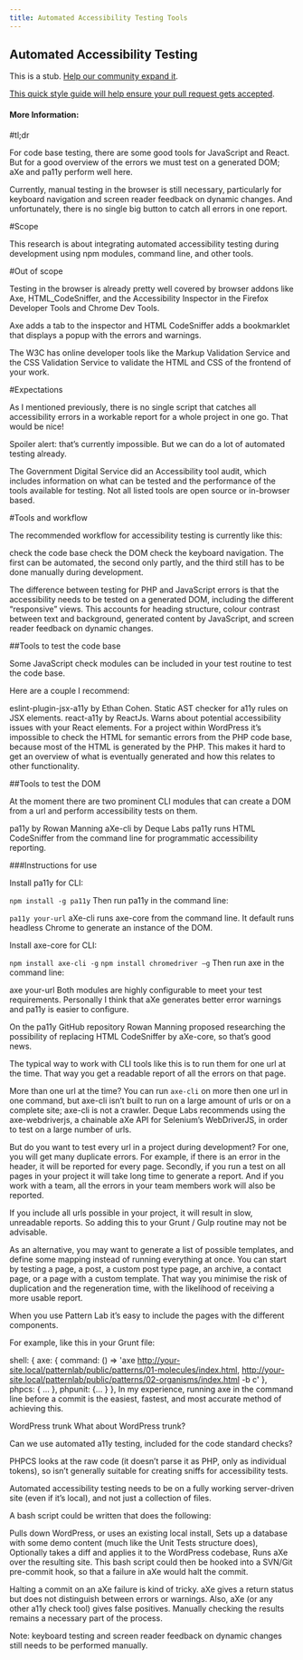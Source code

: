 ```yaml
---
title: Automated Accessibility Testing Tools
---
```

## Automated Accessibility Testing

This is a stub. <a href='https://github.com/freecodecamp/guides/tree/master/src/pages/accessibility/automated-testing/index.md' target='_blank' rel='nofollow'>Help our community expand it</a>.

<a href='https://github.com/freecodecamp/guides/blob/master/README.md' target='_blank' rel='nofollow'>This quick style guide will help ensure your pull request gets accepted</a>.

<!-- The article goes here, in GitHub-flavored Markdown. Feel free to add YouTube videos, images, and CodePen/JSBin embeds  -->

#### More Information:
<!-- Please add any articles you think might be helpful to read before writing the article -->

#tl;dr

For code base testing, there are some good tools for JavaScript and React. But for a good overview of the errors we must test on a generated DOM; aXe and pa11y perform well here.

Currently, manual testing in the browser is still necessary, particularly for keyboard navigation and screen reader feedback on dynamic changes. And unfortunately, there is no single big button to catch all errors in one report.

#Scope

This research is about integrating automated accessibility testing during development using npm modules, command line, and other tools.

#Out of scope

Testing in the browser is already pretty well covered by browser addons like Axe, HTML_CodeSniffer, and the Accessibility Inspector in the Firefox Developer Tools and Chrome Dev Tools.

Axe adds a tab to the inspector and HTML CodeSniffer adds a bookmarklet that displays a popup with the errors and warnings.

The W3C has online developer tools like the Markup Validation Service and the CSS Validation Service to validate the HTML and CSS of the frontend of your work.

#Expectations

As I mentioned previously, there is no single script that catches all accessibility errors in a workable report for a whole project in one go. That would be nice!

Spoiler alert: that’s currently impossible. But we can do a lot of automated testing already.

The Government Digital Service did an Accessibility tool audit, which includes information on what can be tested and the performance of the tools available for testing. Not all listed tools are open source or in-browser based.

#Tools and workflow

The recommended workflow for accessibility testing is currently like this:

check the code base
check the DOM
check the keyboard navigation.
The first can be automated, the second only partly, and the third still has to be done manually during development.

The difference between testing for PHP and JavaScript errors is that the accessibility needs to be tested on a generated DOM, including the different “responsive” views. This accounts for heading structure, colour contrast between text and background, generated content by JavaScript, and screen reader feedback on dynamic changes.

##Tools to test the code base

Some JavaScript check modules can be included in your test routine to test the code base.

Here are a couple I recommend:

eslint-plugin-jsx-a11y by Ethan Cohen. Static AST checker for a11y rules on JSX elements.
react-a11y by ReactJs. Warns about potential accessibility issues with your React elements.
For a project within WordPress it’s impossible to check the HTML for semantic errors from the PHP code base, because most of the HTML is generated by the PHP. This makes it hard to get an overview of what is eventually generated and how this relates to other functionality.

##Tools to test the DOM

At the moment there are two prominent CLI modules that can create a DOM from a url and perform accessibility tests on them.

pa11y by Rowan Manning
aXe-cli by Deque Labs
pa11y runs HTML CodeSniffer from the command line for programmatic accessibility reporting.

###Instructions for use

Install pa11y for CLI:

```npm install -g pa11y```
Then run pa11y in the command line:

```pa11y your-url```
aXe-cli runs axe-core from the command line. It default runs headless Chrome to generate an instance of the DOM.

Install axe-core for CLI:

```npm install axe-cli -g```
```npm install chromedriver –g```
Then run axe in the command line:

axe your-url
Both modules are highly configurable to meet your test requirements. Personally I think that aXe generates better error warnings and pa11y is easier to configure.

On the pa11y GitHub repository Rowan Manning proposed researching the possibility of replacing HTML CodeSniffer by aXe-core, so that’s good news.

The typical way to work with CLI tools like this is to run them for one url at the time. That way you get a readable report of all the errors on that page.

More than one url at the time?
You can run ```axe-cli``` on more then one url in one command, but axe-cli isn’t built to run on a large amount of urls or on a complete site; axe-cli is not a crawler. Deque Labs recommends using the  axe-webdriverjs, a chainable aXe API for Selenium’s WebDriverJS, in order to test on a large number of urls.

But do you want to test every url in a project during development? For one, you will get many duplicate errors. For example, if there is an error in the header, it will be reported for every page. Secondly, if you run a test on all pages in your project it will take long time to generate a report. And if you work with a team, all the errors in your team members work will also be reported.

If you include all urls possible in your project, it will result in slow, unreadable reports. So adding this to your Grunt / Gulp routine may not be advisable.

As an alternative, you may want to generate a list of possible templates, and define some mapping instead of running everything at once. You can start by testing a page, a post, a custom post type page, an archive, a contact page, or a page with a custom template. That way you minimise the risk of duplication and the regeneration time, with the likelihood of receiving a more usable report.

When you use Pattern Lab it’s easy to include the pages with the different components.

For example, like this in your Grunt file:

shell: {
    axe: { command: () => 'axe http://your-site.local/patternlab/public/patterns/01-molecules/index.html, http://your-site.local/patternlab/public/patterns/02-organisms/index.html -b c' },
    phpcs: { ... },
    phpunit: {... }
 },
In my experience, running axe in the command line before a commit is the easiest, fastest, and most accurate method of achieving this.

WordPress trunk
What about WordPress trunk?

Can we use automated a11y testing, included for the code standard checks?

PHPCS looks at the raw code (it doesn’t parse it as PHP, only as individual tokens), so isn’t generally suitable for creating sniffs for accessibility tests.

Automated accessibility testing needs to be on a fully working server-driven site (even if it’s local), and not just a collection of files.

A bash script could be written that does the following:

Pulls down WordPress, or uses an existing local install,
Sets up a database with some demo content (much like the Unit Tests structure does),
Optionally takes a diff and applies it to the WordPress codebase,
Runs aXe over the resulting site.
This bash script could then be hooked into a SVN/Git pre-commit hook, so that a failure in aXe would halt the commit.

Halting a commit on an aXe failure is kind of tricky. aXe gives a return status but does not distinguish between errors or warnings. Also, aXe (or any other a11y check tool) gives false positives. Manually checking the results remains a necessary part of the process.

Note: keyboard testing and screen reader feedback on dynamic changes still needs to be performed manually.
